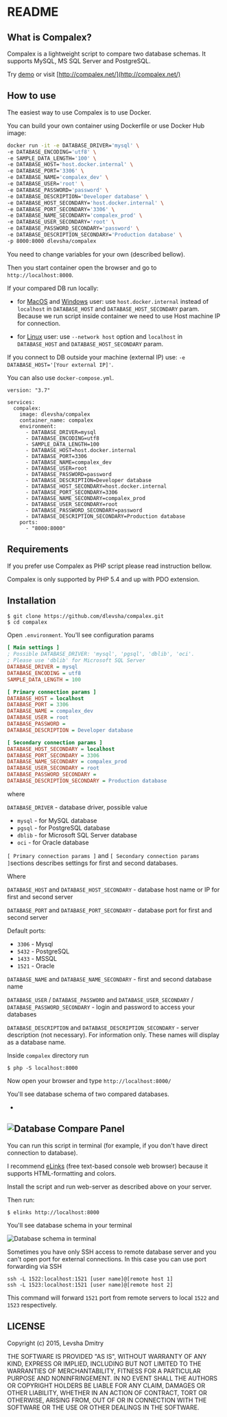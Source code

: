 # README

## What is Compalex?
Compalex is a lightweight script to compare two database schemas. It supports MySQL, MS SQL Server and PostgreSQL.

Try [demo](http://demo.compalex.net/) or visit [http://compalex.net/](http://compalex.net/)

## How to use 

The easiest way to use Compalex is to use Docker.

You can build your own container using Dockerfile or use Docker Hub image:

```bash
docker run -it -e DATABASE_DRIVER='mysql' \
-e DATABASE_ENCODING='utf8' \
-e SAMPLE_DATA_LENGTH='100' \
-e DATABASE_HOST='host.docker.internal' \
-e DATABASE_PORT='3306' \
-e DATABASE_NAME='compalex_dev' \
-e DATABASE_USER='root' \
-e DATABASE_PASSWORD='password' \
-e DATABASE_DESCRIPTION='Developer database' \
-e DATABASE_HOST_SECONDARY='host.docker.internal' \
-e DATABASE_PORT_SECONDARY='3306' \
-e DATABASE_NAME_SECONDARY='compalex_prod' \
-e DATABASE_USER_SECONDARY='root' \
-e DATABASE_PASSWORD_SECONDARY='password' \
-e DATABASE_DESCRIPTION_SECONDARY='Production database' \
-p 8000:8000 dlevsha/compalex
```

You need to change variables for your own (described bellow).

Then you start container open the browser and go to ```http://localhost:8000```.

If your compared DB run locally:

- for [MacOS](https://docs.docker.com/docker-for-mac/networking/) and [Windows](https://docs.docker.com/docker-for-windows/networking/) 
user: use ```host.docker.internal``` instead of ```localhost``` in ```DATABASE_HOST``` and ```DATABASE_HOST_SECONDARY``` param.
Because we run script inside container we need to use Host machine IP for connection. 

- for [Linux](https://docs.docker.com/network/host/) user: use ```--network host``` option and ```localhost``` in ```DATABASE_HOST``` and ```DATABASE_HOST_SECONDARY``` param.

If you connect to DB outside your machine (external IP) use: ```-e DATABASE_HOST='[Your external IP]'```.

You can also use ```docker-compose.yml```.

```
version: "3.7"

services:
  compalex:
    image: dlevsha/compalex
    container_name: compalex
    environment:
      - DATABASE_DRIVER=mysql
      - DATABASE_ENCODING=utf8
      - SAMPLE_DATA_LENGTH=100
      - DATABASE_HOST=host.docker.internal
      - DATABASE_PORT=3306
      - DATABASE_NAME=compalex_dev
      - DATABASE_USER=root
      - DATABASE_PASSWORD=password
      - DATABASE_DESCRIPTION=Developer database
      - DATABASE_HOST_SECONDARY=host.docker.internal
      - DATABASE_PORT_SECONDARY=3306
      - DATABASE_NAME_SECONDARY=compalex_prod
      - DATABASE_USER_SECONDARY=root
      - DATABASE_PASSWORD_SECONDARY=password
      - DATABASE_DESCRIPTION_SECONDARY=Production database
    ports:
      - "8000:8000"
```

## Requirements
If you prefer use Compalex as PHP script please read instruction bellow. 

Compalex is only supported by PHP 5.4 and up with PDO extension.

## Installation

	$ git clone https://github.com/dlevsha/compalex.git
	$ cd compalex
	
Open `.environment`. You'll see configuration params

```ini
[ Main settings ]
; Possible DATABASE_DRIVER: 'mysql', 'pgsql', 'dblib', 'oci'.
; Please use 'dblib' for Microsoft SQL Server
DATABASE_DRIVER = mysql
DATABASE_ENCODING = utf8
SAMPLE_DATA_LENGTH = 100

[ Primary connection params ]
DATABASE_HOST = localhost
DATABASE_PORT = 3306
DATABASE_NAME = compalex_dev
DATABASE_USER = root
DATABASE_PASSWORD =
DATABASE_DESCRIPTION = Developer database

[ Secondary connection params ]
DATABASE_HOST_SECONDARY = localhost
DATABASE_PORT_SECONDARY = 3306
DATABASE_NAME_SECONDARY = compalex_prod
DATABASE_USER_SECONDARY = root
DATABASE_PASSWORD_SECONDARY =
DATABASE_DESCRIPTION_SECONDARY = Production database
```

where 

`DATABASE_DRIVER` - database driver, possible value

- `mysql` - for MySQL database
- `pgsql` - for PostgreSQL database
- `dblib` - for Microsoft SQL Server database
- `oci`   - for Oracle database

`[ Primary connection params ]` and `[ Secondary connection params ]`sections describes settings for first and second databases.

Where

`DATABASE_HOST` and `DATABASE_HOST_SECONDARY`  - database host name or IP for first and second server

`DATABASE_PORT` and `DATABASE_PORT_SECONDARY` - database port for first and second server

Default ports:

- `3306` - Mysql
- `5432` - PostgreSQL
- `1433` - MSSQL
- `1521` - Oracle


`DATABASE_NAME` and `DATABASE_NAME_SECONDARY` - first and second database name

`DATABASE_USER` / `DATABASE_PASSWORD`  and `DATABASE_USER_SECONDARY` / `DATABASE_PASSWORD_SECONDARY` - login and password to access your databases 

`DATABASE_DESCRIPTION` and `DATABASE_DESCRIPTION_SECONDARY` - server description (not necessary). For information only. These names will display as a database name.

Inside `compalex` directory run  

	$ php -S localhost:8000
	
Now open your browser and type `http://localhost:8000/`

You'll see database schema of two compared databases.

-
![Database Compare Panel](https://cloud.githubusercontent.com/assets/1639576/9703302/1327b858-5488-11e5-856a-96b139c7b938.png)	
-

You can run this script in terminal (for example, if you don't have direct connection to database).

I recommend [eLinks](https://en.wikipedia.org/wiki/ELinks) (free text-based console web browser) because it supports HTML-formatting and colors.

Install the script and run web-server as described above on your server. 

Then run:

	$ elinks http://localhost:8000

You'll see database schema in your terminal

![Database schema in terminal](https://cloud.githubusercontent.com/assets/1639576/10304652/248de29e-6c24-11e5-863b-c94bf337f47d.png)

Sometimes you have only SSH access to remote database server and you can't open port for external connections. 
In this case you can use port forwarding via SSH


    ssh -L 1522:localhost:1521 [user name]@[remote host 1]
    ssh -L 1523:localhost:1521 [user name]@[remote host 2]

This command will forward `1521` port from remote servers to local `1522` and `1523` respectively. 

LICENSE
-------

Copyright (c) 2015, Levsha Dmitry

THE SOFTWARE IS PROVIDED "AS IS", WITHOUT WARRANTY OF ANY KIND, EXPRESS OR
IMPLIED, INCLUDING BUT NOT LIMITED TO THE WARRANTIES OF MERCHANTABILITY,
FITNESS FOR A PARTICULAR PURPOSE AND NONINFRINGEMENT. IN NO EVENT SHALL THE
AUTHORS OR COPYRIGHT HOLDERS BE LIABLE FOR ANY CLAIM, DAMAGES OR OTHER
LIABILITY, WHETHER IN AN ACTION OF CONTRACT, TORT OR OTHERWISE, ARISING FROM,
OUT OF OR IN CONNECTION WITH THE SOFTWARE OR THE USE OR OTHER DEALINGS IN
THE SOFTWARE.
	